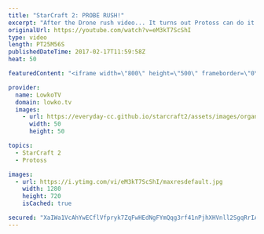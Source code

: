 ```yaml
---
title: "StarCraft 2: PROBE RUSH!"
excerpt: "After the Drone rush video... It turns out Protoss can do it too! Subscribe for more videos: http://lowko.tv/youtube Drone Rush: https://goo.gl/8EyX2C  Easily one of the craziest matches of StarCraft 2 I have ever casted. In this match, the Protoss decides to go for a Probe rush. However, it doesn't"
originalUrl: https://youtube.com/watch?v=eM3kT7ScShI
type: video
length: PT25M56S
publishedDateTime: 2017-02-17T11:59:58Z
heat: 50

featuredContent: "<iframe width=\"800\" height=\"500\" frameborder=\"0\" src=\"https://www.youtube.com/embed/eM3kT7ScShI\" allow=\"accelerometer; autoplay; encrypted-media; gyroscope; picture-in-picture\" allowfullscreen></iframe>"

provider:
  name: LowkoTV
  domain: lowko.tv
  images:
    - url: https://everyday-cc.github.io/starcraft2/assets/images/organizations/lowko.tv-50x50.jpg
      width: 50
      height: 50

topics:
  - StarCraft 2
  - Protoss

images:
  - url: https://i.ytimg.com/vi/eM3kT7ScShI/maxresdefault.jpg
    width: 1280
    height: 720
    isCached: true

secured: "XaIWa1VcAhYwECflVfpryk7ZqFwHEdNgFYmQqg3rf41nPjhXHVnll2SgqRrIA21e1SFPIypAd2ZEeWQAFsZD8LNWhvOZDrXtHvJ9m/TlgxfBIsFjU7RM93Rf5wMa87AYCmdmGMstYDqjL4ilNu6F9ncf+cNc/dCFHNZQBaD8vr5sYwzwgy8l8ojnWuFd8s3sMPalr8Ibs3Nxjb2VYalSc97lkHOPzK0BEmNXqX6mn/uu3XEPP70wpbCuDM3JyMwhWcdwtENe1Uvxj7YMZR6B8hnEMRIiujCxbokVNxRYvgMdEDnsqQS1usvWhnlwNayc97QsA/GsSVPhuHIfGfvQ6RDRx7WyGntOMlr09FLPkB25n3VxCACumtqEZ+tPeptDdh57dqBcMPNIQbrtiLWd6TIsaH6iZheIa6bV+IUiai2WcrtxyKm4wwBwf+tBGfqA;qB9p9ouc1JNPgOAgG8X2bA=="
---
```



